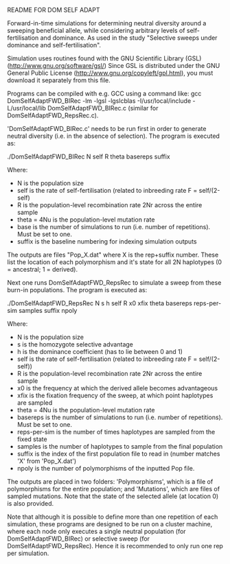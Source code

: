 README FOR DOM SELF ADAPT

Forward-in-time simulations for determining neutral diversity around a sweeping beneficial allele, while considering arbitrary levels of self-fertilisation and dominance. As used in the study "Selective sweeps under dominance and self-fertilisation".

Simulation uses routines found with the GNU Scientific Library (GSL) (http://www.gnu.org/software/gsl/) Since GSL is distributed under the GNU General Public License (http://www.gnu.org/copyleft/gpl.html), you must download it separately from this file.

Programs can be compiled with e.g. GCC using a command like: gcc DomSelfAdaptFWD_BIRec -lm -lgsl -lgslcblas -I/usr/local/include -L/usr/local/lib DomSelfAdaptFWD_BIRec.c (similar for DomSelfAdaptFWD_RepsRec.c).

'DomSelfAdaptFWD_BIRec.c' needs to be run first in order to generate neutral diversity (i.e. in the absence of selection). The program is executed as:

./DomSelfAdaptFWD_BIRec N self R theta basereps suffix

Where:
- N is the population size
- self is the rate of self-fertilisation (related to inbreeding rate F = self/(2-self)
- R is the population-level recombination rate 2Nr across the entire sample
- theta = 4Nu is the population-level mutation rate
- base is the number of simulations to run (i.e. number of repetitions). Must be set to one.
- suffix is the baseline numbering for indexing simulation outputs

The outputs are files "Pop_X.dat" where X is the rep+suffix number. These list the location of each polymorphism and it's state for all 2N haplotypes (0 = ancestral; 1 = derived).

Next one runs DomSelfAdaptFWD_RepsRec to simulate a sweep from these burn-in populations. The program is executed as:

./DomSelfAdaptFWD_RepsRec N s h self R x0 xfix theta basereps reps-per-sim samples suffix npoly

Where:
- N is the population size
- s is the homozygote selective advantage
- h is the dominance coefficient (has to lie between 0 and 1)
- self is the rate of self-fertilisation (related to inbreeding rate F = self/(2-self))
- R is the population-level recombination rate 2Nr across the entire sample
- x0 is the frequency at which the derived allele becomes advantageous
- xfix is the fixation frequency of the sweep, at which point haplotypes are sampled
- theta = 4Nu is the population-level mutation rate
- basereps is the number of simulations to run (i.e. number of repetitions). Must be set to one.
- reps-per-sim is the number of times haplotypes are sampled from the fixed state
- samples is the number of haplotypes to sample from the final population
- suffix is the index of the first population file to read in (number matches 'X' from 'Pop_X.dat')
- npoly is the number of polymorphisms of the inputted Pop file.

The outputs are placed in two folders: 'Polymorphisms', which is a file of polymorphisms for the entire population; and 'Mutations', which are files of sampled mutations. Note that the state of the selected allele (at location 0) is also provided.

Note that although it is possible to define more than one repetition of each simulation, these programs are designed to be run on a cluster machine, where each node only executes a single neutral population (for DomSelfAdaptFWD_BIRec) or selective sweep (for DomSelfAdaptFWD_RepsRec). Hence it is recommended to only run one rep per simulation.
